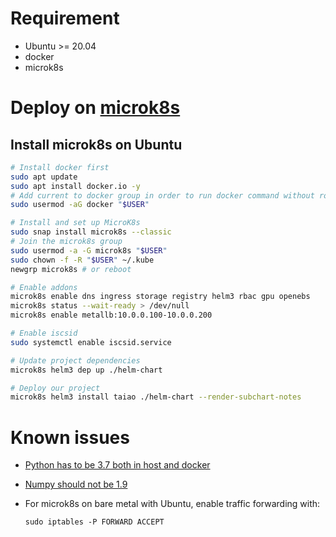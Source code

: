 # Requirement
- Ubuntu >= 20.04
- docker
- microk8s

# Deploy on [microk8s](https://microk8s.io/)
## Install microk8s on Ubuntu
```bash
# Install docker first
sudo apt update
sudo apt install docker.io -y
# Add current to docker group in order to run docker command without root privilege
sudo usermod -aG docker "$USER"

# Install and set up MicroK8s
sudo snap install microk8s --classic
# Join the microk8s group
sudo usermod -a -G microk8s "$USER"
sudo chown -f -R "$USER" ~/.kube
newgrp microk8s # or reboot
```

```bash
# Enable addons
microk8s enable dns ingress storage registry helm3 rbac gpu openebs
microk8s status --wait-ready > /dev/null
microk8s enable metallb:10.0.0.100-10.0.0.200
```

```bash
# Enable iscsid
sudo systemctl enable iscsid.service
```

```bash
# Update project dependencies
microk8s helm3 dep up ./helm-chart
```

```bash
# Deploy our project
microk8s helm3 install taiao ./helm-chart --render-subchart-notes
```


# Known issues
- [Python has to be 3.7 both in host and docker](https://issues.apache.org/jira/browse/FLINK-22517)
- [Numpy should not be 1.9](https://stackoverflow.com/questions/20518632/importerror-numpy-core-multiarray-failed-to-import)
- For microk8s on bare metal with Ubuntu, enable traffic forwarding with:

    ``` sudo iptables -P FORWARD ACCEPT ```
